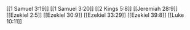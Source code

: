 [[1 Samuel 3:19]]
[[1 Samuel 3:20]]
[[2 Kings 5:8]]
[[Jeremiah 28:9]]
[[Ezekiel 2:5]]
[[Ezekiel 30:9]]
[[Ezekiel 33:29]]
[[Ezekiel 39:8]]
[[Luke 10:11]]
